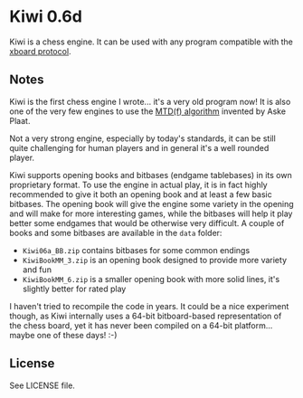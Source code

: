 # Kiwi 0.6d

Kiwi is a chess engine. It can be used with any program compatible with the [xboard protocol](https://www.gnu.org/software/xboard/engine-intf.html).

## Notes

Kiwi is the first chess engine I wrote... it's a very old program now! It is also one of the very few engines to use the [MTD(f) algorithm](https://en.wikipedia.org/wiki/MTD-f) invented by Aske Plaat.

Not a very strong engine, especially by today's standards, it can be still quite challenging for human players and in general it's a well rounded player. 

Kiwi supports opening books and bitbases (endgame tablebases) in its own proprietary format. To use the engine in actual play, it is in fact highly recommended to give it both an opening book and at least a few basic bitbases. The opening book will give the engine some variety in the opening and will make for more interesting games, while the bitbases will help it play better some endgames that would be otherwise very difficult. A couple of books and some bitbases are available in the `data` folder:
- `Kiwi06a_BB.zip` contains bitbases for some common endings
- `KiwiBookMM_3.zip` is an opening book designed to provide more variety and fun
- `KiwiBookMM_6.zip` is a smaller opening book with more solid lines, it's slightly better for rated play

I haven't tried to recompile the code in years. It could be a nice experiment though, as Kiwi internally uses a 64-bit bitboard-based representation of the chess board, yet it has never been compiled on a 64-bit platform... maybe one of these days! :-)

## License

See LICENSE file.
